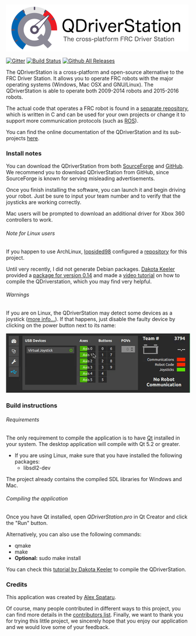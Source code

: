 ![Header](etc/header/small.png)

[![Gitter](https://img.shields.io/gitter/room/nwjs/nw.js.svg?style=flat-square)](https://gitter.im/FRC-Utilities/QDriverStation)
[![Build Status](https://img.shields.io/travis/FRC-Utilities/QDriverStation.svg?style=flat-square)](https://travis-ci.org/FRC-Utilities/QDriverStation) 
[![Github All Releases](https://img.shields.io/github/downloads/frc-utilities/qdriverstation/total.svg?style=flat-square)](http://github.com/wint-3794/qdriverstation/releases/latest)

The QDriverStation is a cross-platform and open-source alternative to the FRC Driver Station. It allows you to operate FRC robots with the major operating systems (Windows, Mac OSX and GNU/Linux). The QDriverStation is able to operate both 2009-2014 robots and 2015-2016 robots.

The actual code that operates a FRC robot is found in a [separate repository](https://github.com/FRC-Utilities/LibDS), which is written in C and can be used for your own projects or change it to support more communication protocols (such as [ROS](https://github.com/FRC-Utilities/QDriverStation/issues/21)).

You can find the online documentation of the QDriverStation and its sub-projects [here](http://frc-utilities.github.io/documentation/).

### Install notes

You can download the QDriverStation from both [SourceForge](http://sf.net/p/qdriverstation) and [GitHub](http://github.com/FRC-Utilities/QDriverStation/releases). We recommend you to download QDriverStation from GitHub, since SourceForge is known for serving misleading advertisements.

Once you finish installing the software, you can launch it and begin driving your robot. Just be sure to input your team number and to verify that the joysticks are working correctly.

Mac users will be prompted to download an additional driver for Xbox 360 controllers to work.

###### Note for Linux users

If you happen to use ArchLinux, [lopsided98](https://github.com/lopsided98) configured a [repository](https://aur.archlinux.org/packages/qdriverstation-git/) for this project.

Until very recently, I did not generate Debian packages. [Dakota Keeler](https://github.com/bearzrobotics) provided a [package for version 0.14](https://drive.google.com/file/d/0BwmIj7Fz03lXZ1JjYnhLVVdRR0E/view) and made a [video tutorial](https://www.youtube.com/watch?v=G9DywTB9_cY) on how to compile the QDriverstation, which you may find very helpful.

###### Warnings

If you are on Linux, the QDriverStation may detect some devices as a joystick ([more info...](https://gist.github.com/denilsonsa/978f1d842cf5430f57f6#file-51-these-are-not-joysticks-rules)). If that happens, just disable the faulty device by clicking on the power button next to its name:

![Blacklisting Animation](etc/animations/blacklist.gif)

### Build instructions

###### Requirements

The only requirement to compile the application is to have [Qt](http://www.qt.io/download-open-source/) installed in your system. The desktop application will compile with Qt 5.2 or greater.

- If you are using Linux, make sure that you have installed the following packages:
    - libsdl2-dev

The project already contains the compiled SDL libraries for Windows and Mac.

###### Compiling the application

Once you have Qt installed, open *QDriverStation.pro* in Qt Creator and click the "Run" button.

Alternatively, you can also use the following commands:
- qmake
- make
- **Optional:** sudo make install

You can check this [tutorial by Dakota Keeler](https://www.youtube.com/watch?v=G9DywTB9_cY) to compile the QDriverStation.

### Credits

This application was created by [Alex Spataru](http://github.com/alex-spataru).

Of course, many people contributed in different ways to this project, you can find more details in the [contributors list](CONTRIBUTORS.md). Finally, we want to thank you for trying this little project, we sincerely hope that you enjoy our application and we would love some of your feedback.
